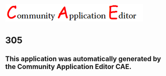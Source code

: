 ![CAE](https://github.com/GHProjectsTest/CAE-Deployment-Temp/blob/master/img/logo.png)  

305
===================


This application was automatically generated by the Community Application Editor CAE.  
---------------
